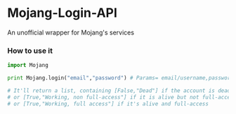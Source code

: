 # Mojang-Login-API
An unofficial wrapper for Mojang's services

### How to use it ###

```python
import Mojang

print Mojang.login("email","password") # Params= email/username,password

# It'll return a list, containing [False,"Dead"] if the account is dead
# or [True,"Working, non full-access"] if it is alive but not full-access
# or [True,"Working, full access"] if it's alive and full-access

```
